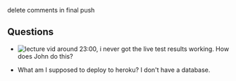 delete comments in final push




## Questions
  * ![lecture vid](https://www.youtube.com/watch?v=oEaTXfEEKxI) around 23:00, i never got the live test results working.  How does John do this?

  * What am I supposed to deploy to heroku?  I don't have a database.

  